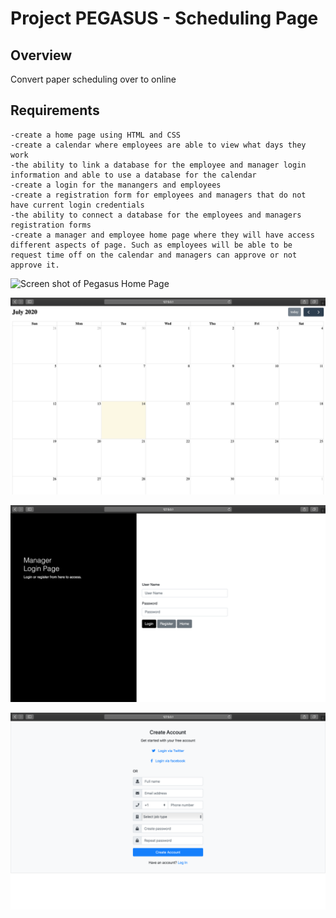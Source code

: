 # Project PEGASUS - Scheduling Page

## Overview
Convert paper scheduling over to online

## Requirements
```
-create a home page using HTML and CSS
-create a calendar where employees are able to view what days they work
-the ability to link a database for the employee and manager login information and able to use a database for the calendar
-create a login for the manangers and employees 
-create a registration form for employees and managers that do not have current login credentials
-the ability to connect a database for the employees and managers registration forms
-create a manager and employee home page where they will have access different aspects of page. Such as employees will be able to be request time off on the calendar and managers can approve or not approve it.

```

![Screen shot of Pegasus Home Page](https://github.com/AlmanzaNation/Pegasus/blob/master/Screen%20Shot%202020-07-14%20at%203.25.34%20PM.png)


![Screen shot of Pegasus Calendar](https://github.com/AlmanzaNation/Pegasus/blob/master/Screen%20Shot%202020-07-14%20at%203.25.45%20PM.png)


![Screen shot of Pegasus Manager Login](https://github.com/AlmanzaNation/Pegasus/blob/master/Screen%20Shot%202020-07-14%20at%203.25.55%20PM.png)



![Screen shot of Pegasus registration](https://github.com/AlmanzaNation/Pegasus/blob/master/Screen%20Shot%202020-07-14%20at%203.26.02%20PM.png)


